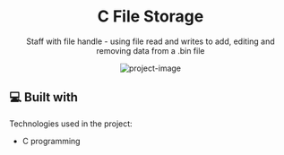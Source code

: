 <h1 align="center" id="title">C File Storage</h1>
<p align="center">Staff with file handle - using file read and writes to add, editing and removing data from a .bin file</p>
<p align="center"><img src="https://user-images.githubusercontent.com/93994704/192633692-1884d6a2-9739-41a4-a57f-19f215199542.png" alt="project-image"></p>

  
<h2>💻 Built with</h2>

Technologies used in the project:

*   C programming

